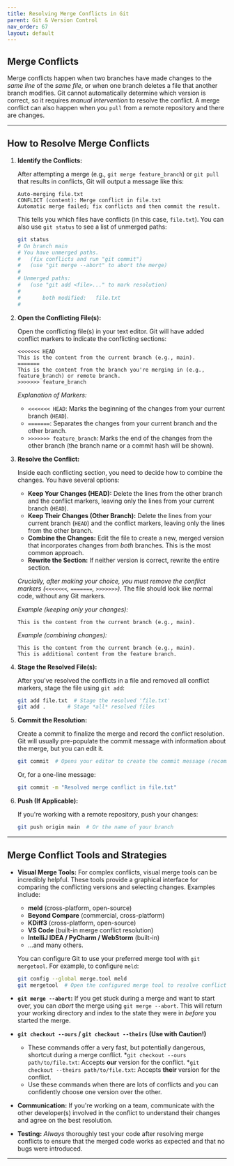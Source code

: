 ```yaml
---
title: Resolving Merge Conflicts in Git
parent: Git & Version Control
nav_order: 67
layout: default
---
```


## Merge Conflicts

Merge conflicts happen when two branches have made changes to the *same line* of the *same file*, or when one branch deletes a file that another branch modifies. Git cannot automatically determine which version is correct, so it requires *manual intervention* to resolve the conflict. A merge conflict can also happen when you `pull` from a remote repository and there are changes.

---

## How to Resolve Merge Conflicts

1.  **Identify the Conflicts:**

    After attempting a merge (e.g., `git merge feature_branch`) or `git pull` that results in conflicts, Git will output a message like this:

    ```
    Auto-merging file.txt
    CONFLICT (content): Merge conflict in file.txt
    Automatic merge failed; fix conflicts and then commit the result.
    ```

    This tells you which files have conflicts (in this case, `file.txt`). You can also use `git status` to see a list of unmerged paths:

    ```bash
    git status
    # On branch main
    # You have unmerged paths.
    #   (fix conflicts and run "git commit")
    #   (use "git merge --abort" to abort the merge)
    #
    # Unmerged paths:
    #   (use "git add <file>..." to mark resolution)
    #
    #       both modified:   file.txt
    #
    ```

2.  **Open the Conflicting File(s):**

    Open the conflicting file(s) in your text editor. Git will have added conflict markers to indicate the conflicting sections:

    ```
    <<<<<<< HEAD
    This is the content from the current branch (e.g., main).
    =======
    This is the content from the branch you're merging in (e.g., feature_branch) or remote branch.
    >>>>>>> feature_branch
    ```

    *Explanation of Markers:*

    *   `<<<<<<< HEAD`:  Marks the beginning of the changes from your current branch (`HEAD`).
    *   `=======`: Separates the changes from your current branch and the other branch.
    *   `>>>>>>> feature_branch`: Marks the end of the changes from the other branch (the branch name or a commit hash will be shown).

3.  **Resolve the Conflict:**

    Inside each conflicting section, you need to decide how to combine the changes.  You have several options:

    *   **Keep Your Changes (HEAD):** Delete the lines from the other branch and the conflict markers, leaving only the lines from your current branch (`HEAD`).
    *   **Keep Their Changes (Other Branch):** Delete the lines from your current branch (`HEAD`) and the conflict markers, leaving only the lines from the other branch.
    *   **Combine the Changes:** Edit the file to create a new, merged version that incorporates changes from *both* branches.  This is the most common approach.
    *   **Rewrite the Section:** If neither version is correct, rewrite the entire section.

    *Crucially, after making your choice, you must *remove the conflict markers* (`<<<<<<<`, `=======`, `>>>>>>>`).*  The file should look like normal code, without any Git markers.

    *Example (keeping only your changes):*

    ```
    This is the content from the current branch (e.g., main).
    ```

    *Example (combining changes):*

    ```
    This is the content from the current branch (e.g., main).
    This is additional content from the feature branch.
    ```

4.  **Stage the Resolved File(s):**

    After you've resolved the conflicts in a file and removed all conflict markers, stage the file using `git add`:

    ```bash
    git add file.txt  # Stage the resolved 'file.txt'
    git add .       # Stage *all* resolved files
    ```

5.  **Commit the Resolution:**

    Create a commit to finalize the merge and record the conflict resolution.  Git will usually pre-populate the commit message with information about the merge, but you can edit it.

    ```bash
    git commit  # Opens your editor to create the commit message (recommended)
    ```

    Or, for a one-line message:

    ```bash
    git commit -m "Resolved merge conflict in file.txt"
    ```

6.  **Push (If Applicable):**

    If you're working with a remote repository, push your changes:

    ```bash
    git push origin main  # Or the name of your branch
    ```

---
## Merge Conflict Tools and Strategies

*   **Visual Merge Tools:** For complex conflicts, visual merge tools can be incredibly helpful.  These tools provide a graphical interface for comparing the conflicting versions and selecting changes.  Examples include:
    *   **meld** (cross-platform, open-source)
    *   **Beyond Compare** (commercial, cross-platform)
    *   **KDiff3** (cross-platform, open-source)
    *   **VS Code** (built-in merge conflict resolution)
    *   **IntelliJ IDEA / PyCharm / WebStorm** (built-in)
    *   ...and many others.

    You can configure Git to use your preferred merge tool with `git mergetool`.  For example, to configure `meld`:

    ```bash
    git config --global merge.tool meld
    git mergetool  # Open the configured merge tool to resolve conflicts
    ```

*   **`git merge --abort`:** If you get stuck during a merge and want to start over, you can *abort* the merge using `git merge --abort`. This will return your working directory and index to the state they were in *before* you started the merge.

* **`git checkout --ours` / `git checkout --theirs` (Use with Caution!)**
    * These commands offer a very fast, but potentially dangerous, shortcut during a merge conflict.
    *`git checkout --ours path/to/file.txt`: Accepts **our** version for the conflict.
    *`git checkout --theirs path/to/file.txt`: Accepts **their** version for the conflict.
     * Use these commands when there are lots of conflicts and you can confidently choose one version over the other.

*   **Communication:**  If you're working on a team, communicate with the other developer(s) involved in the conflict to understand their changes and agree on the best resolution.

*   **Testing:**  *Always* thoroughly test your code after resolving merge conflicts to ensure that the merged code works as expected and that no bugs were introduced.

---